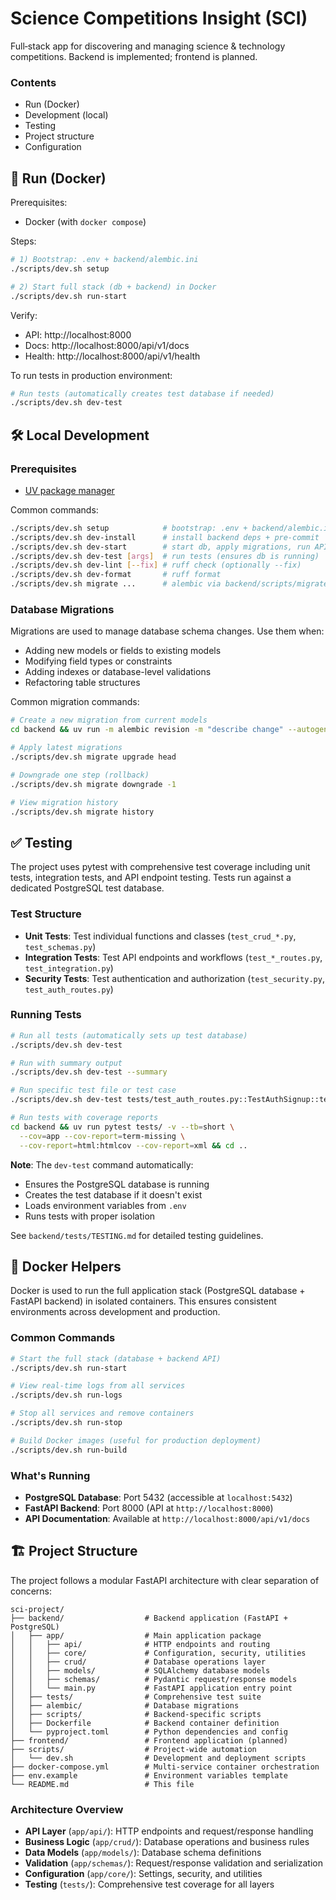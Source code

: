 # Science Competitions Insight (SCI)

Full‑stack app for discovering and managing science & technology competitions. Backend is implemented; frontend is planned.

### Contents
- Run (Docker)
- Development (local)
- Testing
- Project structure
- Configuration

## 🚀 Run (Docker)

Prerequisites:
- Docker (with `docker compose`)

Steps:
```bash
# 1) Bootstrap: .env + backend/alembic.ini
./scripts/dev.sh setup

# 2) Start full stack (db + backend) in Docker
./scripts/dev.sh run-start
```

Verify:
- API: http://localhost:8000
- Docs: http://localhost:8000/api/v1/docs
- Health: http://localhost:8000/api/v1/health

To run tests in production environment:
```bash
# Run tests (automatically creates test database if needed)
./scripts/dev.sh dev-test
```

## 🛠️ Local Development

### Prerequisites
- [UV package manager](https://github.com/astral-sh/uv)

Common commands:
```bash
./scripts/dev.sh setup            # bootstrap: .env + backend/alembic.ini
./scripts/dev.sh dev-install      # install backend deps + pre-commit
./scripts/dev.sh dev-start        # start db, apply migrations, run API locally
./scripts/dev.sh dev-test [args]  # run tests (ensures db is running)
./scripts/dev.sh dev-lint [--fix] # ruff check (optionally --fix)
./scripts/dev.sh dev-format       # ruff format
./scripts/dev.sh migrate ...      # alembic via backend/scripts/migrate.sh
```

### Database Migrations

Migrations are used to manage database schema changes. Use them when:
- Adding new models or fields to existing models
- Modifying field types or constraints
- Adding indexes or database-level validations
- Refactoring table structures

Common migration commands:
```bash
# Create a new migration from current models
cd backend && uv run -m alembic revision -m "describe change" --autogenerate && cd ..

# Apply latest migrations
./scripts/dev.sh migrate upgrade head

# Downgrade one step (rollback)
./scripts/dev.sh migrate downgrade -1

# View migration history
./scripts/dev.sh migrate history
```

## ✅ Testing

The project uses pytest with comprehensive test coverage including unit tests, integration tests, and API endpoint testing. Tests run against a dedicated PostgreSQL test database.

### Test Structure
- **Unit Tests**: Test individual functions and classes (`test_crud_*.py`, `test_schemas.py`)
- **Integration Tests**: Test API endpoints and workflows (`test_*_routes.py`, `test_integration.py`)
- **Security Tests**: Test authentication and authorization (`test_security.py`, `test_auth_routes.py`)

### Running Tests
```bash
# Run all tests (automatically sets up test database)
./scripts/dev.sh dev-test

# Run with summary output
./scripts/dev.sh dev-test --summary

# Run specific test file or test case
./scripts/dev.sh dev-test tests/test_auth_routes.py::TestAuthSignup::test_signup_success -v -s

# Run tests with coverage reports
cd backend && uv run pytest tests/ -v --tb=short \
  --cov=app --cov-report=term-missing \
  --cov-report=html:htmlcov --cov-report=xml && cd ..
```

**Note**: The `dev-test` command automatically:
- Ensures the PostgreSQL database is running
- Creates the test database if it doesn't exist
- Loads environment variables from `.env`
- Runs tests with proper isolation

See `backend/tests/TESTING.md` for detailed testing guidelines.

## 🐳 Docker Helpers

Docker is used to run the full application stack (PostgreSQL database + FastAPI backend) in isolated containers. This ensures consistent environments across development and production.

### Common Commands
```bash
# Start the full stack (database + backend API)
./scripts/dev.sh run-start

# View real-time logs from all services
./scripts/dev.sh run-logs

# Stop all services and remove containers
./scripts/dev.sh run-stop

# Build Docker images (useful for production deployment)
./scripts/dev.sh run-build
```

### What's Running
- **PostgreSQL Database**: Port 5432 (accessible at `localhost:5432`)
- **FastAPI Backend**: Port 8000 (API at `http://localhost:8000`)
- **API Documentation**: Available at `http://localhost:8000/api/v1/docs`

## 🏗️ Project Structure

The project follows a modular FastAPI architecture with clear separation of concerns:

```
sci-project/
├── backend/                  # Backend application (FastAPI + PostgreSQL)
│   ├── app/                  # Main application package
│   │   ├── api/              # HTTP endpoints and routing
│   │   ├── core/             # Configuration, security, utilities
│   │   ├── crud/             # Database operations layer
│   │   ├── models/           # SQLAlchemy database models
│   │   ├── schemas/          # Pydantic request/response models
│   │   └── main.py           # FastAPI application entry point
│   ├── tests/                # Comprehensive test suite
│   ├── alembic/              # Database migrations
│   ├── scripts/              # Backend-specific scripts
│   ├── Dockerfile            # Backend container definition
│   └── pyproject.toml        # Python dependencies and config
├── frontend/                 # Frontend application (planned)
├── scripts/                  # Project-wide automation
│   └── dev.sh                # Development and deployment scripts
├── docker-compose.yml        # Multi-service container orchestration
├── env.example               # Environment variables template
└── README.md                 # This file
```

### Architecture Overview
- **API Layer** (`app/api/`): HTTP endpoints and request/response handling
- **Business Logic** (`app/crud/`): Database operations and business rules
- **Data Models** (`app/models/`): Database schema definitions
- **Validation** (`app/schemas/`): Request/response validation and serialization
- **Configuration** (`app/core/`): Settings, security, and utilities
- **Testing** (`tests/`): Comprehensive test coverage for all layers
